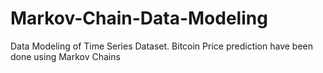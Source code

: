 # Markov-Chain-Data-Modeling
Data Modeling of Time Series Dataset. Bitcoin Price prediction have been done using Markov Chains
